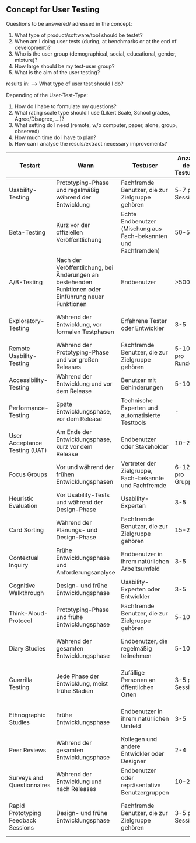 ## Concept for User Testing

Questions to be answered/ adressed in the concept:

1) What type of product/software/tool should be testet?
2) When am I doing user tests (during, at benchmarks or at the end of development)?
3) Who is the user group (demographical, social, educational, gender, mixture)?
4) How large should be my test-user group?
5) What is the aim of the user testing?

results in:
--> What type of user test should I do?

Depending of the User-Test-Type:
1) How do I habe to formulate my questions?
2)  What rating scale type should I use (Likert Scale, School grades, Agree/Disagree, ...)?
3) What setting do I need (remote, w/o computer, paper, alone, group, observed)
4) How much time do i have to plan?
5) How can i analyse the resuls/extract necessary improvements?

| Testart                             | Wann                                                                                                 | Testuser                                                        | Anzahl der Testuser | Ziel                                                                                             | Rückmeldung                                                | Skala                                      | Zeit pro Teilnehmer     | Setting                      |
| ----------------------------------- | ---------------------------------------------------------------------------------------------------- | --------------------------------------------------------------- | ------------------- | ------------------------------------------------------------------------------------------------ | ---------------------------------------------------------- | ------------------------------------------ | ----------------------- | ---------------------------- |
| Usability-Testing                   | Prototyping-Phase und regelmäßig während der Entwicklung                                             | Fachfremde Benutzer, die zur Zielgruppe gehören                 | 5-7 pro Session     | Identifikation von Usability-Problemen und Verbesserung der Benutzerfreundlichkeit               | Beobachtungen, Think-Aloud-Protokoll, Post-Test-Fragebogen | Likert-Skala (1-5)                         | 60-90 Minuten           | Vor Ort oder remote          |
| Beta-Testing                        | Kurz vor der offiziellen Veröffentlichung                                                            | Echte Endbenutzer (Mischung aus Fach-bekannten und Fachfremden) | 50-500              | Finden von letzten Fehlern, Performance-Problemen und Sammeln von Feedback zur Benutzererfahrung | Bug-Reports, Feedback-Formulare, Umfragen                  | Offene Fragen und Likert-Skala (1-5)       | 30 Minuten pro Woche    | Remote                       |
| A/B-Testing                         | Nach der Veröffentlichung, bei Änderungen an bestehenden Funktionen oder Einführung neuer Funktionen | Endbenutzer                                                     | \>500               | Vergleich der Leistung und Benutzerakzeptanz zwischen Varianten                                  | Automatisierte Datensammlung (Klicks, Conversion-Rates)    | Quantitative Daten (KPI)                   | Laufend                 | Remote                       |
| Exploratory-Testing                 | Während der Entwicklung, vor formalen Testphasen                                                     | Erfahrene Tester oder Entwickler                                | 3-5                 | Unstrukturierte Entdeckung von Fehlern und Schwachstellen                                        | Fehlerberichte, mündliches Feedback                        | Qualitatives Feedback, offene Fragen       | 60-120 Minuten          | Vor Ort                      |
| Remote Usability-Testing            | Während der Prototyping-Phase und vor großen Releases                                                | Fachfremde Benutzer, die zur Zielgruppe gehören                 | 5-10 pro Runde      | Sammeln von Usability-Feedback und Beobachtung der Interaktion                                   | Bildschirmaufnahmen, Audioaufnahmen, Fragebögen            | Likert-Skala (1-5)                         | 60-90 Minuten           | Remote                       |
| Accessibility-Testing               | Während der Entwicklung und vor dem Release                                                          | Benutzer mit Behinderungen                                      | 5-10                | Sicherstellen der Zugänglichkeit                                                                 | Beobachtungen, Fehlerberichte, Fragebögen                  | Likert-Skala (1-5)                         | 60-120 Minuten          | Vor Ort oder remote          |
| Performance-Testing                 | Späte Entwicklungsphase, vor dem Release                                                             | Technische Experten und automatisierte Testtools                | \-                  | Überprüfung von Geschwindigkeit, Skalierbarkeit, Stabilität                                      | Automatisierte Performance-Metriken, Logs                  | Quantitative Daten (Ladezeiten, Durchsatz) | Laufend                 | Vor Ort oder remote          |
| User Acceptance Testing (UAT)       | Am Ende der Entwicklungsphase, kurz vor dem Release                                                  | Endbenutzer oder Stakeholder                                    | 10-20               | Verifizierung der Anforderungen und Erwartungen                                                  | Abnahmeberichte, Fragebögen                                | Likert-Skala (1-5)                         | 60-120 Minuten          | Vor Ort oder remote          |
| Focus Groups                        | Vor und während der frühen Entwicklungsphasen                                                        | Vertreter der Zielgruppe, Fach-bekannte und Fachfremde          | 6-12 pro Gruppe     | Einholen von Meinungen und Vorschlägen                                                           | Gruppendiskussionen, Protokolle, Fragebögen                | Likert-Skala (1-5)                         | 2-3 Stunden             | Vor Ort                      |
| Heuristic Evaluation                | Vor Usability-Tests und während der Design-Phase                                                     | Usability-Experten                                              | 3-5                 | Identifikation von Usability-Problemen                                                           | Expertenberichte, Checklisten                              | Likert-Skala (1-5)                         | 60-90 Minuten           | Vor Ort oder remote          |
| Card Sorting                        | Während der Planungs- und Design-Phase                                                               | Fachfremde Benutzer, die zur Zielgruppe gehören                 | 15-20               | Verbesserung der Informationsarchitektur                                                         | Sortierdaten, Fragebögen                                   | Quantitative Daten, offene Fragen          | 30-60 Minuten           | Vor Ort oder remote          |
| Contextual Inquiry                  | Frühe Entwicklungsphase und Anforderungsanalyse                                                      | Endbenutzer in ihrem natürlichen Arbeitsumfeld                  | 3-5                 | Verstehen der Benutzeranforderungen und -verhalten                                               | Beobachtungsprotokolle, Interviews                         | Qualitatives Feedback, offene Fragen       | 2-4 Stunden             | Vor Ort (natürliches Umfeld) |
| Cognitive Walkthrough               | Design- und frühe Entwicklungsphase                                                                  | Usability-Experten oder Entwickler                              | 3-5                 | Bewertung der Benutzerfreundlichkeit                                                             | Schritt-für-Schritt-Berichte, Checklisten                  | Likert-Skala (1-5)                         | 60-90 Minuten           | Vor Ort oder remote          |
| Think-Aloud-Protocol                | Prototyping-Phase und frühe Entwicklungsphase                                                        | Fachfremde Benutzer, die zur Zielgruppe gehören                 | 5-10                | Erkennen von Usability-Problemen                                                                 | Audio-/Videoaufnahmen, Protokolle                          | Offene Fragen, qualitative Daten           | 60-90 Minuten           | Vor Ort oder remote          |
| Diary Studies                       | Während der gesamten Entwicklungsphase                                                               | Endbenutzer, die regelmäßig teilnehmen                          | 5-10                | Sammeln von Langzeitdaten über Nutzungserfahrung                                                 | Tagebucheinträge, regelmäßige Feedback-Sessions            | Offene Fragen, qualitative Daten           | 10-15 Minuten täglich   | Remote                       |
| Guerrilla Testing                   | Jede Phase der Entwicklung, meist frühe Stadien                                                      | Zufällige Personen an öffentlichen Orten                        | 3-5 pro Session     | Schnelles Feedback zur Benutzerfreundlichkeit                                                    | Mündliches Feedback, kurze Fragebögen                      | Offene Fragen, kurze Likert-Skala (1-3)    | 5-15 Minuten            | Vor Ort (öffentliche Orte)   |
| Ethnographic Studies                | Frühe Entwicklungsphase                                                                              | Endbenutzer in ihrem natürlichen Umfeld                         | 3-5                 | Tieferes Verständnis der Benutzerkontexte                                                        | Beobachtungsprotokolle, Interviews                         | Qualitatives Feedback, offene Fragen       | Mehrere Tage bis Wochen | Vor Ort (natürliches Umfeld) |
| Peer Reviews                        | Während der gesamten Entwicklungsphase                                                               | Kollegen und andere Entwickler oder Designer                    | 2-4                 | Identifikation von Problemen und Verbesserungspotenzialen                                        | Review-Berichte, Feedback-Dokumente                        | Offene Fragen, qualitative Daten           | 30-60 Minuten           | Vor Ort oder remote          |
| Surveys and Questionnaires          | Während der Entwicklung und nach Releases                                                            | Endbenutzer oder repräsentative Benutzergruppen                 | 10-20               | Sammeln von quantitativen und qualitativen Daten                                                 | Ausgefüllte Fragebögen                                     | Likert-Skala (1-5), Schulnoten (1-6)       | 10-20 Minuten           | Remote                       |
| Rapid Prototyping Feedback Sessions | Design- und frühe Entwicklungsphase                                                                  | Fachfremde Benutzer, die zur Zielgruppe gehören                 | 3-5 pro Session     | Schnelles Feedback zu frühen Prototypen                                                          | Beobachtungen, mündliches Feedback, kurze Fragebögen       | Offene Fragen, kurze Likert-Skala (1-3)    | 30-60 Minuten           | Vor Ort oder remote          |
